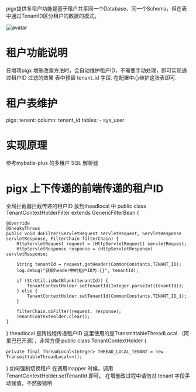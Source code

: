 pigx提供多租户功能是基于租户共享同一个Database、同一个Schema，但在表中通过TenantID区分租户的数据的模式。

![avatar](http://pic.pig4cloud.com/20190619224335_kHDdnQ_Screenshot.jpeg)

# 租户功能说明
在增项pigx 增删改查方法时，会自动维护租户ID，不需要手动处理，即可实现通过租户ID 过滤的效果
表中预留 tenant_id 字段.
在配置中心维护这张表即可.
# 租户表维护
pigx:
  tenant:
    column: tenant_id
    tables:
      - sys_user
# 实现原理
参考mybatis-plus 的多租户 SQL 解析器

# pigx 上下传递的前端传递的租户ID
全局拦截器拦截传递的租户ID 放到theadlocal 中
public class TenantContextHolderFilter extends GenericFilterBean {

	@Override
	@SneakyThrows
	public void doFilter(ServletRequest servletRequest, ServletResponse servletResponse, FilterChain filterChain) {
		HttpServletRequest request = (HttpServletRequest) servletRequest;
		HttpServletResponse response = (HttpServletResponse) servletResponse;

		String tenantId = request.getHeader(CommonConstants.TENANT_ID);
		log.debug("获取header中的租户ID为:{}", tenantId);

		if (StrUtil.isNotBlank(tenantId)) {
			TenantContextHolder.setTenantId(Integer.parseInt(tenantId));
		} else {
			TenantContextHolder.setTenantId(CommonConstants.TENANT_ID_1);
		}

		filterChain.doFilter(request, response);
		TenantContextHolder.clear();
	}
}
theadlocal 是跨线程传递租户ID
这里使用的是TransmittableThreadLocal （阿里巴巴开源），非常方便
public class TenantContextHolder {

	private final ThreadLocal<Integer> THREAD_LOCAL_TENANT = new TransmittableThreadLocal<>();
}
如何强制切换租户 在调用mapper 时候，调用
TenantContextHolder.setTenantId 即可。
在增删改过程中请勿对 tenant 字段手动赋值，不然报错哟